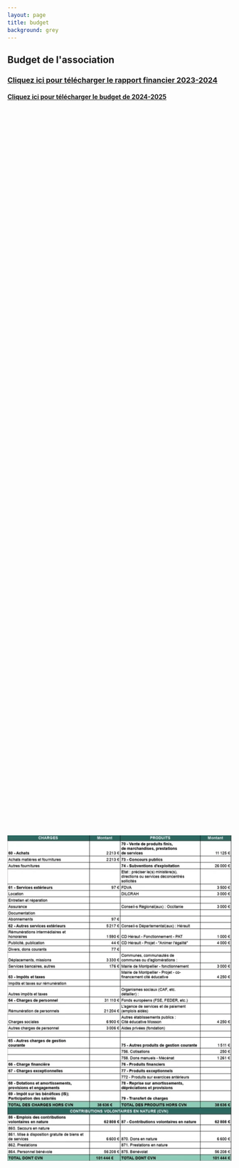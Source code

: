 ```yaml
---
layout: page
title: budget
background: grey
---
```


<section class="page-section">
  <div class="container">
    <div class="row">
      <div class="col-lg-12 text-center">
        <h1 class="section-heading text-uppercase">Budget de l'association</h1>
        <h3 class="section-subheading text-muted"><a href="rapportfinancier2023-2024.pdf" target="_blank">Cliquez ici pour télécharger le rapport financier 2023-2024</a></h3>
        <h4 class="section-subheading text-muted"><a href="budget2024-2025.pdf" target="_blank">Cliquez ici pour télécharger le budget de 2024-2025</a></h4>
      </div>
    </div>
  </div>
</section>

<div style="display: flex; justify-content: center; align-items: center; height: 100vh;">
  <img src="assets/img/budget2024.png" alt="Budget" style="max-width: 100%">
</div>
<div style="height: 75px;"></div>